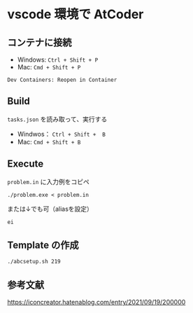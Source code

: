 # vscode 環境で AtCoder

## コンテナに接続

- Windows: `Ctrl + Shift + P`
- Mac: `Cmd + Shift + P`

`Dev Containers: Reopen in Container`

## Build

`tasks.json` を読み取って、実行する

- Windwos： `Ctrl + Shift +  B`
- Mac: `Cmd + Shift + B`

## Execute

`problem.in` に入力例をコピペ

```shell
./problem.exe < problem.in
```

または↓でも可（aliasを設定）

```shell
ei
```

## Template の作成

```shell
./abcsetup.sh 219
```

## 参考文献

<https://iconcreator.hatenablog.com/entry/2021/09/19/200000>
